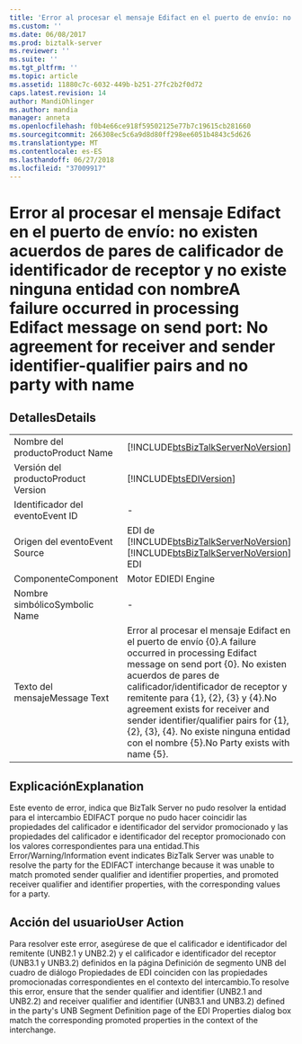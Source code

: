 ```yaml
---
title: 'Error al procesar el mensaje Edifact en el puerto de envío: no existen acuerdos de pares de calificador de identificador de receptor y no existe ninguna entidad con nombre | Microsoft Docs'
ms.custom: ''
ms.date: 06/08/2017
ms.prod: biztalk-server
ms.reviewer: ''
ms.suite: ''
ms.tgt_pltfrm: ''
ms.topic: article
ms.assetid: 11880c7c-6032-449b-b251-27fc2b2f0d72
caps.latest.revision: 14
author: MandiOhlinger
ms.author: mandia
manager: anneta
ms.openlocfilehash: f0b4e66ce918f59502125e77b7c19615cb281660
ms.sourcegitcommit: 266308ec5c6a9d8d80ff298ee6051b4843c5d626
ms.translationtype: MT
ms.contentlocale: es-ES
ms.lasthandoff: 06/27/2018
ms.locfileid: "37009917"
---
```

# <a name="a-failure-occurred-in-processing-edifact-message-on-send-port-no-agreement-for-receiver-and-sender-identifier-qualifier-pairs-and-no-party-with-name"></a><span data-ttu-id="7440e-102">Error al procesar el mensaje Edifact en el puerto de envío: no existen acuerdos de pares de calificador de identificador de receptor y no existe ninguna entidad con nombre</span><span class="sxs-lookup"><span data-stu-id="7440e-102">A failure occurred in processing Edifact message on send port: No agreement for receiver and sender identifier-qualifier pairs and no party with name</span></span>
## <a name="details"></a><span data-ttu-id="7440e-103">Detalles</span><span class="sxs-lookup"><span data-stu-id="7440e-103">Details</span></span>  
  
|                 |                                                                                                                                                                                                  |
|-----------------|--------------------------------------------------------------------------------------------------------------------------------------------------------------------------------------------------|
|  <span data-ttu-id="7440e-104">Nombre del producto</span><span class="sxs-lookup"><span data-stu-id="7440e-104">Product Name</span></span>   |                                                        [!INCLUDE[btsBizTalkServerNoVersion](../includes/btsbiztalkservernoversion-md.md)]                                                        |
| <span data-ttu-id="7440e-105">Versión del producto</span><span class="sxs-lookup"><span data-stu-id="7440e-105">Product Version</span></span> |                                                                    [!INCLUDE[btsEDIVersion](../includes/btsediversion-md.md)]                                                                    |
|    <span data-ttu-id="7440e-106">Identificador del evento</span><span class="sxs-lookup"><span data-stu-id="7440e-106">Event ID</span></span>     |                                                                                                -                                                                                                 |
|  <span data-ttu-id="7440e-107">Origen del evento</span><span class="sxs-lookup"><span data-stu-id="7440e-107">Event Source</span></span>   |                                                      <span data-ttu-id="7440e-108">EDI de [!INCLUDE[btsBizTalkServerNoVersion](../includes/btsbiztalkservernoversion-md.md)]</span><span class="sxs-lookup"><span data-stu-id="7440e-108">[!INCLUDE[btsBizTalkServerNoVersion](../includes/btsbiztalkservernoversion-md.md)] EDI</span></span>                                                      |
|    <span data-ttu-id="7440e-109">Componente</span><span class="sxs-lookup"><span data-stu-id="7440e-109">Component</span></span>    |                                                                                            <span data-ttu-id="7440e-110">Motor EDI</span><span class="sxs-lookup"><span data-stu-id="7440e-110">EDI Engine</span></span>                                                                                            |
|  <span data-ttu-id="7440e-111">Nombre simbólico</span><span class="sxs-lookup"><span data-stu-id="7440e-111">Symbolic Name</span></span>  |                                                                                                -                                                                                                 |
|  <span data-ttu-id="7440e-112">Texto del mensaje</span><span class="sxs-lookup"><span data-stu-id="7440e-112">Message Text</span></span>   | <span data-ttu-id="7440e-113">Error al procesar el mensaje Edifact en el puerto de envío {0}.</span><span class="sxs-lookup"><span data-stu-id="7440e-113">A failure occurred in processing Edifact message on send port {0}.</span></span> <span data-ttu-id="7440e-114">No existen acuerdos de pares de calificador/identificador de receptor y remitente para {1}, {2}, {3} y {4}.</span><span class="sxs-lookup"><span data-stu-id="7440e-114">No agreement exists for receiver and sender identifier/qualifier pairs for {1}, {2}, {3}, {4}.</span></span> <span data-ttu-id="7440e-115">No existe ninguna entidad con el nombre {5}.</span><span class="sxs-lookup"><span data-stu-id="7440e-115">No Party exists with name {5}.</span></span> |
  
## <a name="explanation"></a><span data-ttu-id="7440e-116">Explicación</span><span class="sxs-lookup"><span data-stu-id="7440e-116">Explanation</span></span>  
 <span data-ttu-id="7440e-117">Este evento de error,  indica que BizTalk Server no pudo resolver la entidad para el intercambio EDIFACT porque no pudo hacer coincidir las propiedades del calificador e identificador del servidor promocionado y las propiedades del calificador e identificador del receptor promocionado con los valores correspondientes para una entidad.</span><span class="sxs-lookup"><span data-stu-id="7440e-117">This Error/Warning/Information event indicates BizTalk Server was unable to resolve the party for the EDIFACT interchange because it was unable to match promoted sender qualifier and identifier properties, and promoted receiver qualifier and identifier properties, with the corresponding values for a party.</span></span>  
  
## <a name="user-action"></a><span data-ttu-id="7440e-118">Acción del usuario</span><span class="sxs-lookup"><span data-stu-id="7440e-118">User Action</span></span>  
 <span data-ttu-id="7440e-119">Para resolver este error, asegúrese de que el calificador e identificador del remitente (UNB2.1 y UNB2.2) y el calificador e identificador del receptor (UNB3.1 y UNB3.2) definidos en la página Definición de segmento UNB del cuadro de diálogo Propiedades de EDI coinciden con las propiedades promocionadas correspondientes en el contexto del intercambio.</span><span class="sxs-lookup"><span data-stu-id="7440e-119">To resolve this error, ensure that the sender qualifier and identifier (UNB2.1 and UNB2.2) and receiver qualifier and identifier (UNB3.1 and UNB3.2) defined in the party's UNB Segment Definition page of the EDI Properties dialog box match the corresponding promoted properties in the context of the interchange.</span></span>